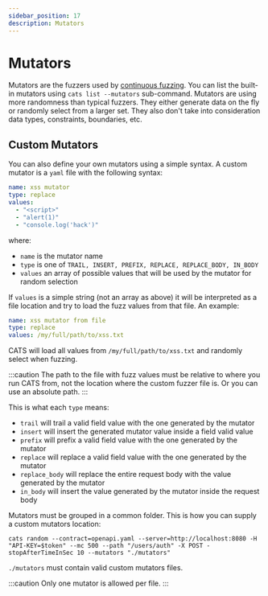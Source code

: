 ```yaml
---
sidebar_position: 17
description: Mutators
---
```


# Mutators

Mutators are the fuzzers used by [continuous fuzzing](./running-cats.md#continuous-fuzzing-mode). You can list the built-in mutators using `cats list --mutators` sub-command.
Mutators are using more randomness than typical fuzzers. 
They either generate data on the fly or randomly select from a larger set. 
They also don't take into consideration data types, constraints, boundaries, etc.

## Custom Mutators

You can also define your own mutators using a simple syntax. A custom mutator is a `yaml` file with the following syntax:

```yaml
name: xss mutator
type: replace
values:
  - "<script>"
  - "alert(1)"
  - "console.log('hack')"
```

where:

- `name` is the mutator name
- `type` is one of `TRAIL, INSERT, PREFIX, REPLACE, REPLACE_BODY, IN_BODY`
- `values` an array of possible values that will be used by the mutator for random selection

If `values` is a simple string (not an array as above) it will be interpreted as a file location and try to load the fuzz values from that file. An example:

```yaml
name: xss mutator from file
type: replace
values: /my/full/path/to/xss.txt
```

CATS will load all values from `/my/full/path/to/xss.txt` and randomly select when fuzzing. 

:::caution
The path to the file with fuzz values must be relative to where you run CATS from, not the location where the custom fuzzer file is.
Or you can use an absolute path.
:::


This is what each `type` means:

- `trail` will trail a valid field value with the one generated by the mutator
- `insert` will insert the generated mutator value inside a field valid value
- `prefix` will prefix a valid field value with the one generated by the mutator
- `replace` will replace a valid field value with the one generated by the mutator
- `replace_body` will replace the entire request body with the value generated by the mutator
- `in_body` will insert the value generated by the mutator inside the request body

Mutators must be grouped in a common folder. This is how you can supply a custom mutators location:

```shell
cats random --contract=openapi.yaml --server=http://localhost:8080 -H "API-KEY=$token" --mc 500 --path "/users/auth" -X POST -stopAfterTimeInSec 10 --mutators "./mutators"
```

`./mutators` must contain valid custom mutators files.

:::caution
Only one mutator is allowed per file.
:::